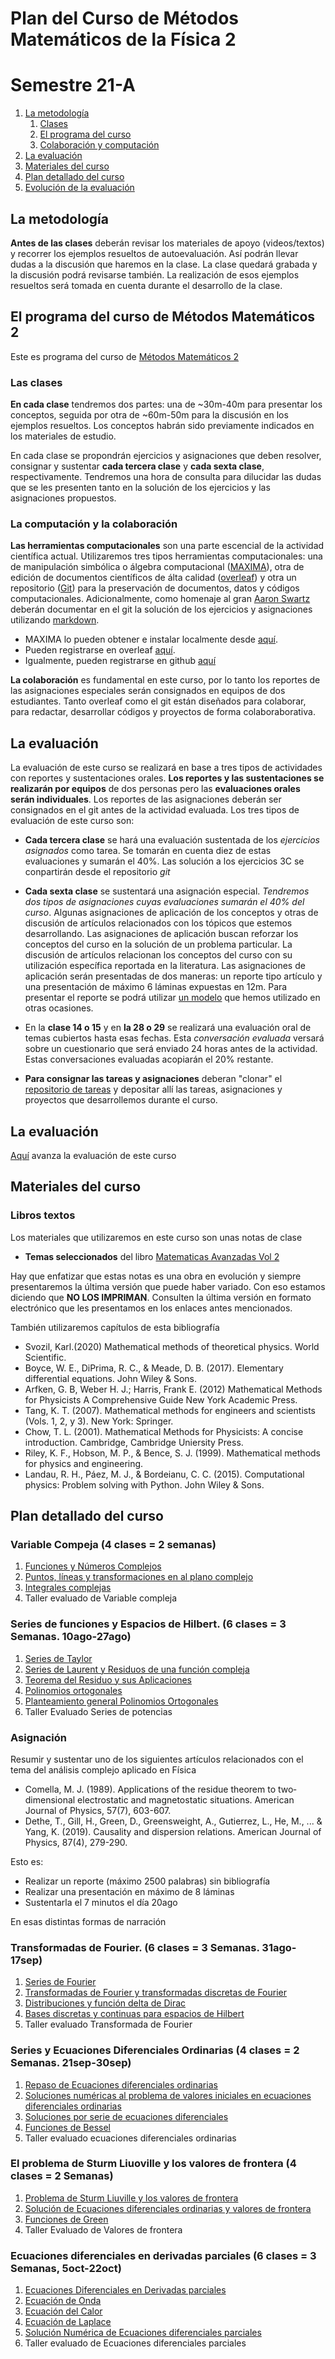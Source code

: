 # Plan del Curso de Métodos Matemáticos de la Física 2
# Semestre 21-A

1. [La metodología](#metodologia)
   1. [Clases](#clases)
   2. [El programa del curso](#programa)
   3. [Colaboración y computación](#colaboracion)
2. [La evaluación](#evaluacion)
3. [Materiales del curso](#MaterialesCurso)
4. [Plan detallado del curso](#PlanDetallado)
5. [Evolución de la evaluación](#Avanzaevaluacion)


<a name="metodologia"></a>
## La metodología
**Antes de las clases** deberán revisar los materiales de apoyo (videos/textos) y recorrer los ejemplos resueltos de autoevaluación. Así podrán llevar dudas a la discusión que haremos en la clase. La clase quedará grabada y la discusión podrá revisarse también. La realización de esos ejemplos resueltos será tomada en cuenta durante el desarrollo de la clase.

<a name="programa"></a>
## El programa del curso de Métodos Matemáticos 2
Este es programa del curso de [Métodos Matemáticos 2](https://github.com/nunezluis/MisCursos/blob/main/MetMat2_21A/MetMat2Programa.pdf)   

<a name="clases"></a>
### Las clases
**En cada clase** tendremos dos partes: una de ~30m-40m para presentar los conceptos, seguida por otra de ~60m-50m para la discusión en los ejemplos resueltos. Los conceptos habrán sido previamente indicados en los materiales de estudio.

En cada clase se propondrán ejercicios y asignaciones que deben resolver, consignar y sustentar **cada tercera clase** y **cada sexta clase**, respectivamente.  Tendremos una hora de consulta para dilucidar las dudas que se les presenten tanto en la solución de los ejercicios y las asignaciones propuestos.

<a name="colaboracion"></a>
### La computación y la colaboración
**Las herramientas computacionales** son una parte escencial de la actividad científica actual. Utilizaremos  tres tipos herramientas computacionales: una de manipulación simbólica o álgebra computacional ([MAXIMA](https://en.wikipedia.org/wiki/Maxima_(software))), otra de edición de documentos científicos de álta calidad ([overleaf](https://en.wikipedia.org/wiki/Overleaf)) y otra un repositorio ([Git](https://en.wikipedia.org/wiki/GitHub)) para la preservación de documentos, datos y códigos computacionales. Adicionalmente, como homenaje al gran [Aaron Swartz](https://en.wikipedia.org/wiki/Aaron_Swartz) deberán documentar en el git la solución de los ejercicios y asignaciones utilizando [markdown](https://en.wikipedia.org/wiki/Markdown).

+ MAXIMA lo pueden obtener e instalar localmente desde [aquí](http://maxima.sourceforge.net).
+ Pueden registrarse en overleaf [aquí](https://www.overleaf.com/).
+ Igualmente, pueden registrarse en github [aquí](https://github.com/)

**La colaboración** es fundamental en este curso, por lo tanto los reportes de las asignaciones especiales serán consignados en equipos de dos estudiantes. Tanto overleaf como el git están diseñados para colaborar, para redactar, desarrollar códigos y proyectos de forma colaboraborativa.


<a name="evaluacion"></a>
## La evaluación
La evaluación de este curso se realizará en base a tres tipos de actividades con reportes y sustentaciones orales. **Los reportes y las sustentaciones se realizarán por equipos** de dos personas pero las **evaluaciones orales serán individuales**. Los reportes de las asignaciones deberán ser consignados en el git antes de la actividad evaluada. Los tres tipos de evaluación de este curso son:

+ **Cada tercera clase** se hará una evaluación sustentada de los *ejercicios asignados* como tarea.  Se tomarán en cuenta diez de estas evaluaciones y sumarán el 40\%. Las solución a los ejercicios 3C se conpartirán desde el repositorio *git*

+ **Cada sexta clase** se sustentará una asignación especial. *Tendremos dos tipos de asignaciones cuyas evaluaciones sumarán el 40% del curso*. Algunas asignaciones de aplicación de los conceptos y otras de discusión de artículos relacionados con los tópicos que estemos desarrollando.  Las asignaciones de aplicación buscan reforzar los conceptos del curso en la solución de un problema particular. La discusión de artículos relacionan los conceptos del curso con su utilización específica reportada en la literatura.  Las asignaciones de aplicación serán presentadas de dos maneras: un reporte tipo artículo y una presentación de máximo 6 láminas expuestas en 12m. Para presentar el reporte se podrá utilizar [un modelo](https://www.overleaf.com/read/hfqvjnjwngnp) que hemos utilizado en otras ocasiones.

+ En la **clase 14 o 15** y en **la 28 o 29** se realizará una evaluación oral de temas cubiertos hasta esas fechas. Esta *conversación evaluada* versará sobre un cuestionario que será enviado 24 horas antes de la actividad. Estas conversaciones evaluadas acopiarán el 20% restante.
+ **Para consignar las tareas y asignaciones** deberan "clonar" el [repositorio de tareas](https://github.com/nunezluis/TareasCursos20B) y depositar allí las tareas, asignaciones y proyectos que desarrollemos durante el curso.

<a name="Avanzaevaluacion"></a>
## La evaluación
[Aquí](https://github.com/nunezluis/MisCursos/blob/main/MetMat2_21A/EvaluaMetMat2_21A.md) avanza la evaluación de este curso

<a name="MaterialesCurso"></a>
## Materiales del curso

### Libros textos
Los materiales que utilizaremos en este curso son unas notas de clase
+ **Temas seleccionados** del libro [Matematicas Avanzadas Vol 2](https://github.com/nunezluis/MisCursos/blob/main/MisMateriales/LibrosCapitulos/VolumenDOS.pdf)

Hay que enfatizar que estas notas es una obra en evolución y siempre presentaremos la última versión que puede haber variado. Con eso estamos diciendo que **NO LOS IMPRIMAN**. Consulten la última versión en formato electrónico que les presentamos en los enlaces antes mencionados.

También utilizaremos capítulos de esta bibliografía
+ Svozil, Karl.(2020) Mathematical methods of theoretical physics. World Scientific.
+ Boyce, W. E., DiPrima, R. C., & Meade, D. B. (2017). Elementary differential equations. John Wiley & Sons.
+ Arfken, G. B,  Weber H. J.; Harris, Frank E. (2012) Mathematical Methods for Physicists A Comprehensive Guide New York Academic Press.
+ Tang, K. T. (2007). Mathematical methods for engineers and scientists (Vols. 1, 2, y 3). New York: Springer.
+ Chow, T. L. (2001). Mathematical Methods for Physicists: A concise introduction. Cambridge, Cambridge Uniersity Press.
+ Riley, K. F., Hobson, M. P., & Bence, S. J. (1999). Mathematical methods for physics and engineering.
+ Landau, R. H., Páez, M. J., & Bordeianu, C. C. (2015). Computational physics: Problem solving with Python. John Wiley & Sons.


<a name="PlanDetallado"></a>
## Plan detallado del curso
### Variable Compeja (4 clases = 2 semanas)
1. [Funciones y Números Complejos](https://github.com/nunezluis/MisCursos/blob/main/MisMateriales/Clases/V2_C3_1VarCompleja.md)
2. [Puntos, líneas y transformaciones en al plano complejo](https://github.com/nunezluis/MisCursos/blob/main/MisMateriales/Clases/V2_C3_2TransfConformes.md)
3. [Integrales complejas](https://github.com/nunezluis/MisCursos/blob/main/MisMateriales/Clases/V2_C3_3IntegralesComplejas.md)
4. Taller evaluado de Variable compleja


### Series de funciones y Espacios de Hilbert. (6 clases = 3 Semanas. 10ago-27ago)
1. [Series de Taylor](https://github.com/nunezluis/MisCursos/blob/main/MisMateriales/Clases/V2_C4_1SeriesTaylor.md)
2. [Series de Laurent y Residuos de una función compleja](https://github.com/nunezluis/MisCursos/blob/main/MisMateriales/Clases/V2_C3_4Laurent.md)
3. [Teorema del Residuo y sus Aplicaciones](https://github.com/nunezluis/MisCursos/blob/main/MisMateriales/Clases/V2_C3_5ResiduosIntegrales.md)
4. [Polinomios ortogonales](https://github.com/nunezluis/MisCursos/blob/main/MisMateriales/Clases/EnConstruccion.md)
5. [Planteamiento general Polinomios Ortogonales](https://github.com/nunezluis/MisCursos/blob/main/MisMateriales/Clases/EnConstruccion.md)
6. Taller Evaluado Series de potencias

### Asignación
Resumir y sustentar uno de los siguientes artículos relacionados con el tema del análisis complejo aplicado en Física
+ Comella, M. J. (1989). Applications of the residue theorem to two‐dimensional electrostatic and magnetostatic situations. American Journal of Physics, 57(7), 603-607.
+ Dethe, T., Gill, H., Green, D., Greensweight, A., Gutierrez, L., He, M., ... & Yang, K. (2019). Causality and dispersion relations. American Journal of Physics, 87(4), 279-290.

Esto es:
  + Realizar un reporte (máximo 2500 palabras) sin bibliografía
  + Realizar una presentación en máximo de 8 láminas
  + Sustentarla el 7 minutos el día 20ago

En esas distintas formas de narración

### Transformadas de Fourier. (6 clases = 3 Semanas. 31ago-17sep)
1. [Series de Fourier](https://github.com/nunezluis/MisCursos/blob/main/MisMateriales/Clases/V2_C4_2SeriesFourier.md)
2. [Transformadas de Fourier y transformadas discretas de Fourier](https://github.com/nunezluis/MisCursos/blob/main/MisMateriales/Clases/EnConstruccion.md)
3. [Distribuciones y función delta de Dirac](https://github.com/nunezluis/MisCursos/blob/main/MisMateriales/Clases/EnConstruccion.md)
4. [Bases discretas y continuas para espacios de Hilbert](https://github.com/nunezluis/MisCursos/blob/main/MisMateriales/Clases/EnConstruccion.md)
5. Taller evaluado Transformada de Fourier

### Series y Ecuaciones Diferenciales Ordinarias (4 clases = 2 Semanas. 21sep-30sep)
1. [Repaso de Ecuaciones diferenciales ordinarias]()  
2. [Soluciones numéricas al problema de valores iniciales en ecuaciones diferenciales ordinarias](https://github.com/nunezluis/MisCursos/blob/main/MisMateriales/Clases/EnConstruccion.md)
3. [Soluciones por serie de ecuaciones diferenciales](https://github.com/nunezluis/MisCursos/blob/main/MisMateriales/Clases/EnConstruccion.md)
4. [Funciones de Bessel](https://github.com/nunezluis/MisCursos/blob/main/MisMateriales/Clases/EnConstruccion.md)
5. Taller evaluado ecuaciones diferenciales ordinarias

### El problema de Sturm Liuoville y los valores de frontera (4 clases = 2 Semanas)
1. [Problema de Sturm Liuville y los valores de frontera](https://github.com/nunezluis/MisCursos/blob/main/MisMateriales/Clases/EnConstruccion.md)
2. [Solución de Ecuaciones diferenciales ordinarias y valores de frontera](https://github.com/nunezluis/MisCursos/blob/main/MisMateriales/Clases/EnConstruccion.md)
3. [Funciones de Green](https://github.com/nunezluis/MisCursos/blob/main/MisMateriales/Clases/EnConstruccion.md)
4. Taller Evaluado de Valores de frontera

### Ecuaciones diferenciales en derivadas parciales (6 clases = 3 Semanas, 5oct-22oct)
1. [Ecuaciones Diferenciales en Derivadas parciales](https://github.com/nunezluis/MisCursos/blob/main/MisMateriales/Clases/EnConstruccion.md)
2. [Ecuación de Onda](https://github.com/nunezluis/MisCursos/blob/main/MisMateriales/Clases/EnConstruccion.md)
3. [Ecuación del Calor](https://github.com/nunezluis/MisCursos/blob/main/MisMateriales/Clases/EnConstruccion.md)
4. [Ecuación de Laplace](https://github.com/nunezluis/MisCursos/blob/main/MisMateriales/Clases/EnConstruccion.md)
5. [Solución Numérica de Ecuaciones diferenciales parciales](https://github.com/nunezluis/MisCursos/blob/main/MisMateriales/Clases/EnConstruccion.md)
6. Taller evaluado de Ecuaciones diferenciales parciales
